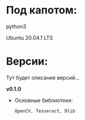 # Под капотом:
python3

Ubuntu 20.04.1 LTS
# Версии:
Тут будет описание версий...

**v0.1.0**

- Основные библиотеки:

      OpenCV, Tesseract, Dlib
